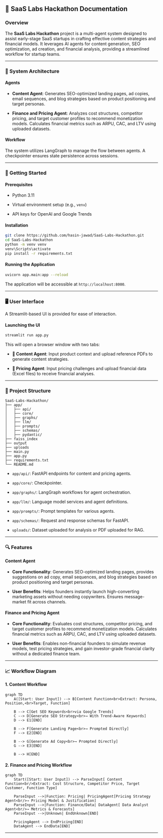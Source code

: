 ## 📘 SaaS Labs Hackathon Documentation

### Overview

The **SaaS Labs Hackathon** project is a multi-agent system designed to assist early-stage SaaS startups in crafting effective content strategies and financial models. It leverages AI agents for content generation, SEO optimization, ad creation, and financial analysis, providing a streamlined workflow for startup teams.

---

### 🧩 System Architecture

#### Agents

* **Content Agent**: Generates SEO-optimized landing pages, ad copies, email sequences, and blog strategies based on product positioning and target personas.

* **Finance and Pricing Agent**: Analyzes cost structures, competitor pricing, and target customer profiles to recommend monetization models. Calculates financial metrics such as ARPU, CAC, and LTV using uploaded datasets.

#### Workflow

The system utilizes LangGraph to manage the flow between agents. A checkpointer ensures state persistence across sessions.

---

### 🚀 Getting Started

#### Prerequisites

* Python 3.11

* Virtual environment setup (e.g., `venv`)

* API keys for OpenAI and Google Trends

#### Installation

```bash
git clone https://github.com/hasin-jawad/SaaS-Labs-Hackathon.git
cd SaaS-Labs-Hackathon
python -m venv venv
venv\Scripts\activate
pip install -r requirements.txt
```

#### Running the Application

```bash
uvicorn app.main:app --reload
```

The application will be accessible at `http://localhost:8000`.

---

### 🖥️ User Interface

A Streamlit-based UI is provided for ease of interaction.

#### Launching the UI

```bash
streamlit run app.py
```

This will open a browser window with two tabs:

* **📣 Content Agent**: Input product context and upload reference PDFs to generate content strategies.

* **💸 Pricing Agent**: Input pricing challenges and upload financial data (Excel files) to receive financial analyses.

---

### 📂 Project Structure

```
SaaS-Labs-Hackathon/
├── app/
│   ├── api/
│   ├── core/
│   ├── graphs/
│   ├── llm/
│   ├── prompts/
│   ├── schemas/
│   ├── pydantic/
├── faiss_index
├── output
├── uploads
├── main.py
├── app.py
├── requirements.txt
└── README.md
```

* `app/api/`: FastAPI endpoints for content and pricing agents.

* `app/core/`: Checkpointer.

* `app/graphs/`: LangGraph workflows for agent orchestration.

* `app/llm/`: Language model services and agent definitions.

* `app/prompts/`: Prompt templates for various agents.

* `app/schemas/`: Request and response schemas for FastAPI.
  
* `uploads/`: Dataset uploaded for analysis or PDF uploaded for RAG.

---

### 🔍 Features

#### Content Agent

* **Core Functionality**: Generates SEO-optimized landing pages, provides suggestions on ad copy, email sequences, and blog strategies based on product positioning and target personas.

* **User Benefits**: Helps founders instantly launch high-converting marketing assets without needing copywriters. Ensures message-market fit across channels.

#### Finance and Pricing Agent

* **Core Functionality**: Evaluates cost structures, competitor pricing, and target customer profiles to recommend monetization models. Calculates financial metrics such as ARPU, CAC, and LTV using uploaded datasets.

* **User Benefits**: Enables non-financial founders to simulate revenue models, test pricing strategies, and gain investor-grade financial clarity without a dedicated finance team.


---

### 📈 Workflow Diagram
#### 1. Content Workflow
```mermaid
graph TD
    A([Start: User Input]) --> B[Content Function<br>Extract: Persona, Position,<br>Target, Function]

    B --> C[Get SEO Keywords<br>via Google Trends]
    C --> D[Generate SEO Strategy<br>→ With Trend-Aware Keywords]
    D --> E1[END]

    B --> F[Generate Landing Page<br>→ Prompted Directly]
    F --> E2[END]

    B --> G[Generate Ad Copy<br>→ Prompted Directly]
    G --> E3[END]

    B --> H[END]
```
#### 2. Finance and Pricing Workflow
```mermaid
graph TD
    Start([Start: User Input]) --> ParseInput[ Content Function<br/>Extract: Cost Structure, Competitor Price, Target Customer, Function Type]

    ParseInput -->|Function: Pricing| PricingAgent[Pricing Strategy Agent<br/>→ Pricing Model & Justification]
    ParseInput -->|Function: Finance/Data| DataAgent[ Data Analyst Agent<br/>→ Metrics & Forecasts]
    ParseInput -->|Unknown| EndUnknown[END]

    PricingAgent --> EndPricing[END]
    DataAgent --> EndData[END]
```


---

